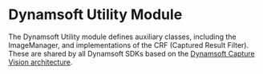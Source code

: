 # Dynamsoft Utility Module

The Dynamsoft Utility module defines auxiliary classes, including the ImageManager, and implementations of the CRF (Captured Result Filter). These are shared by all Dynamsoft SDKs based on the [Dynamsoft Capture Vision architecture](https://www.dynamsoft.com/capture-vision/docs/web/programming/javascript/).